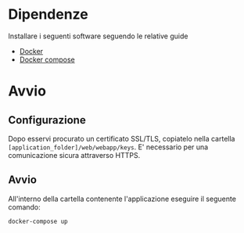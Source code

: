 # Dipendenze
Installare i seguenti software seguendo le relative guide
- [Docker](https://www.docker.com/community-edition)
- [Docker compose](https://docs.docker.com/compose/install)

# Avvio
## Configurazione
Dopo esservi procurato un certificato SSL/TLS, copiatelo nella cartella `[application_folder]/web/webapp/keys`. E' necessario per una comunicazione sicura attraverso HTTPS.

## Avvio
All'interno della cartella contenente l'applicazione eseguire il seguente comando:
```sh
docker-compose up
```

